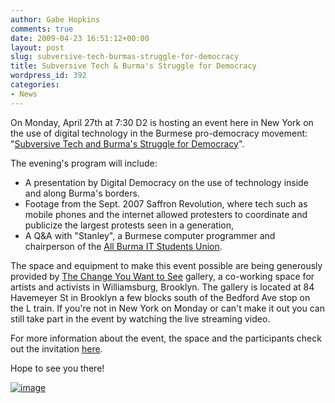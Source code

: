 ```yaml
---
author: Gabe Hopkins
comments: true
date: 2009-04-23 16:51:12+00:00
layout: post
slug: subversive-tech-burmas-struggle-for-democracy
title: Subversive Tech & Burma's Struggle for Democracy
wordpress_id: 392
categories:
- News
---
```


On Monday, April 27th at 7:30 D2 is hosting an event here in New York on the use of digital technology in the Burmese pro-democracy movement: "[Subversive Tech and Burma's Struggle for Democracy](http://thechangeyouwanttosee.com/event/subversive-tech-burmas-struggle-democracy)".

The evening's program will include:

- A presentation by Digital Democracy on the use of technology inside and along Burma's borders.
- Footage from the Sept. 2007 Saffron Revolution, where tech such as mobile phones and the internet allowed protesters to coordinate and publicize the largest protests seen in a generation,
- A Q&A with "Stanley", a Burmese computer programmer and chairperson of the [All Burma IT Students Union](http://www.abitsu.org).

The space and equipment to make this event possible are being generously provided by [The Change You Want to See](http://thechangeyouwanttosee.com/) gallery, a co-working space for artists and activists in Williamsburg, Brooklyn. The gallery is located at 84 Havemeyer St in Brooklyn a few blocks south of the Bedford Ave stop on the L train. If you're not in New York on Monday or can't make it out you can still take part in the event by watching the live streaming video.

For more information about the event, the space and the participants check out the invitation [here](http://thechangeyouwanttosee.com/event/subversive-tech-burmas-struggle-democracy).

Hope to see you there!

[![image](https://s3.amazonaws.com/digidem-www/wp-content/uploads/2009/04/free-burma1.jpg)](https://s3.amazonaws.com/digidem-www/wp-content/uploads/2009/04/free-burma1.jpg)

